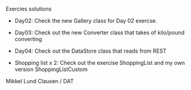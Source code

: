 Exercies solutions

- Day02: Check the new Gallery class for Day 02 exercse.

- Day03: Check out the new Converter class that takes of kilo/pound converting

- Day04: Check out the DataStore class that reads from REST

- Shopping list x 2: Check out the exercise ShoppingList and my own version ShoppingListCustom

Mikkel Lund Clausen / DAT